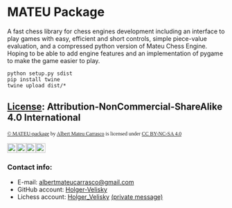 # MATEU Package
A fast chess library for chess engines development including an interface to play games with easy, efficient and short controls, simple piece-value evaluation, and a compressed python version of Mateu Chess Engine. Hoping to be able to add engine features and an implementation of pygame to make the game easier to play.
```shell
python setup.py sdist
pip install twine
twine upload dist/*
```
## [License](https://github.com/Holger-Velisky/MATEU-package/blob/main/LICENSE.txt): Attribution-NonCommercial-ShareAlike 4.0 International
<p style="font-size:12px; font-family:verdana;"><a property="dct:title" rel="cc:attributionURL" href="https://github.com/Holger-Velisky/MATEU-package">© MATEU-package</a> by <a rel="cc:attributionURL dct:creator" property="cc:attributionName" href="https://github.com/Holger-Velisky">Albert Mateu Carrasco</a> is licensed under <a href="http://creativecommons.org/licenses/by-nc-sa/4.0/?ref=chooser-v1" target="_blank" rel="license noopener noreferrer" style="display:inline-block;">CC BY-NC-SA 4.0</a></p>

<a href="http://creativecommons.org/licenses/by-nc-sa/4.0/?ref=chooser-v1" target="_blank"><img style="height:22px!important;" src="https://mirrors.creativecommons.org/presskit/icons/cc.svg?ref=chooser-v1"><img style="height:22px!important;" src="https://mirrors.creativecommons.org/presskit/icons/by.svg?ref=chooser-v1"><img style="height:22px!important;" src="https://mirrors.creativecommons.org/presskit/icons/nc.svg?ref=chooser-v1"><img style="height:22px!important;" src="https://mirrors.creativecommons.org/presskit/icons/sa.svg?ref=chooser-v1"></a>

### Contact info:
- E-mail: [albertmateucarrasco@gmail.com](mailto:albertmateucarrasco@gmail.com)
- GitHub account: [Holger-Velisky](https://github.com/Holger-Velisky)
- Lichess account: [Holger_Velisky](https://lichess.org/@/Holger_Velisky) [(private message)](https://lichess.org/inbox/Holger_Velisky)